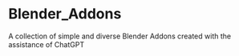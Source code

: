 # Blender_Addons
A collection of simple and diverse Blender Addons created with the assistance of ChatGPT
